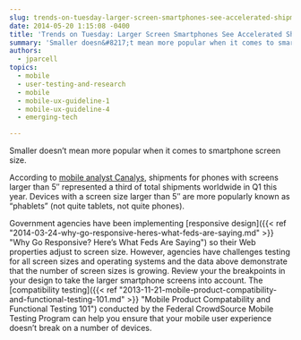 ```yaml
---
slug: trends-on-tuesday-larger-screen-smartphones-see-accelerated-shipments
date: 2014-05-20 1:15:08 -0400
title: 'Trends on Tuesday: Larger Screen Smartphones See Accelerated Shipments'
summary: 'Smaller doesn&#8217;t mean more popular when it comes to smartphone screen size. According to mobile analyst Canalys, shipments for phones with screens larger than 5&#8243; represented a third of total shipments worldwide in Q1 this year. Devices with a screen size larger than 5&#8243; are more popularly known as &#8220;phablets&#8221; (not quite tablets, not quite phones). Government agencies'
authors:
  - jparcell
topics:
  - mobile
  - user-testing-and-research
  - mobile
  - mobile-ux-guideline-1
  - mobile-ux-guideline-4
  - emerging-tech

---
```


Smaller doesn&#8217;t mean more popular when it comes to smartphone screen size.

According to [mobile analyst Canalys](http://www.canalys.com/newsroom/third-smart-phones-shipped-q1-had-5-plus-displays), shipments for phones with screens larger than 5&#8243; represented a third of total shipments worldwide in Q1 this year. Devices with a screen size larger than 5&#8243; are more popularly known as &#8220;phablets&#8221; (not quite tablets, not quite phones).

Government agencies have been implementing [responsive design]({{< ref "2014-03-24-why-go-responsive-heres-what-feds-are-saying.md" >}} "Why Go Responsive? Here’s What Feds Are Saying") so their Web properties adjust to screen size. However, agencies have challenges testing for all screen sizes and operating systems and the data above demonstrate that the number of screen sizes is growing. Review your the breakpoints in your design to take the larger smartphone screens into account. The [compatibility testing]({{< ref "2013-11-21-mobile-product-compatibility-and-functional-testing-101.md" >}} "Mobile Product Compatability and Functional Testing 101") conducted by the Federal CrowdSource Mobile Testing Program can help you ensure that your mobile user experience doesn&#8217;t break on a number of devices.

